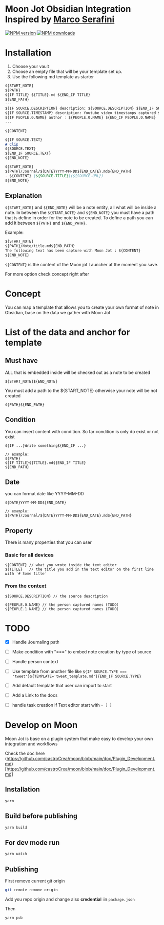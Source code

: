 # Moon Jot Obsidian Integration Inspired by [Marco Serafini](mindstoneconsulting.net)

<span class="badge-npmversion"><a href="https://npmjs.org/package/@moonjot/moon-obsidian-marco-plugin" title="View this project on NPM"><img src="https://img.shields.io/npm/v/@moonjot/moon-obsidian-marco-plugin.svg" alt="NPM version" /></a></span>
<span class="badge-npmdownloads"><a href="https://npmjs.org/package/@moonjot/moon-obsidian-marco-plugin" title="View this project on NPM"><img src="https://img.shields.io/npm/dm/@moonjot/moon-obsidian-marco-plugin.svg" alt="NPM downloads"/></a></span>

# Installation

1. Choose your vault
2. Choose an empty file that will be your template set up.
3. Use the following md template as starter

```md
${START_NOTE}
${PATH}
${IF TITLE} ${TITLE}.md ${END_IF TITLE}
${END_PATH}
---
${IF SOURCE.DESCRIPTION} description: ${SOURCE.DESCRIPTION} ${END_IF SOURCE.DESCRIPTION}
${IF SOURCE.TIMESTAMP} description: Youtube video timestamps captured ${SOURCE.TIMESTAMP} ${END_IF SOURCE.TIMESTAMP}
${IF PEOPLE.0.NAME} author : ${PEOPLE.0.NAME} ${END_IF PEOPLE.0.NAME}
---

${CONTENT}

${IF SOURCE.TEXT}
# Clip
${SOURCE.TEXT}
${END_IF SOURCE.TEXT}
${END_NOTE}

${START_NOTE}
${PATH}/Journal/${DATE}YYYY-MM-DD${END_DATE}.md${END_PATH}
- ${CONTENT} [${SOURCE.TITLE}](${SOURCE.URL})
${END_NOTE}
```

## Explanation

`${START_NOTE}` and `${END_NOTE}` will be a note entity, all what will be inside a note.
In between the `${START_NOTE}` and `${END_NOTE}` you must have a path that is define in order for the note to be created.
To define a path you can add it between `${PATH}` and `${END_PATH}`.

Example:
```md
${START_NOTE}
${PATH}/Note/title.md${END_PATH}
The following text has been capture with Moon Jot : ${CONTENT}
${END_NOTE}
```

`${CONTENT}` is the content of the Moon jot Launcher at the moment you save.

For more option check concept right after

# Concept

You can map a template that allows you to create your own format of note in Obsidian, base on the data we gather with Moon Jot


# List of the data and anchor for template

## Must have

ALL that is embedded inside will be checked out as a note to be created
```
${START_NOTE}${END_NOTE}
```
You must add a path to the ${START_NOTE} otherwise your note will be not created
```
${PATH}${END_PATH}
```

## Condition

You can insert content with condition.
So far condition is only do exist or not exist
```
${IF ...}Write something${END_IF ...}

// example:
${PATH}
${IF TITLE}${TITLE}.md${END_IF TITLE}
${END_PATH}
```

## Date

you can format date like YYYY-MM-DD

```
${DATE}YYYY-MM-DD${END_DATE}

// example:
${PATH}/Journal/${DATE}YYYY-MM-DD${END_DATE}.md${END_PATH}
```

## Property

There is many properties that you can user

### Basic for all devices

```
${CONTENT} // what you wrote inside the text editor
${TITLE}   // the title you add in the text editor on the first line with `# Some title`
``` 

### From the context 

```
${SOURCE.DESCRIPTION} // the source description

${PEOPLE.0.NAME} // the person captured names (TODO)
${PEOPLE.1.NAME} // the person captured names (TODO)
```

# TODO

- [x] Handle Journaling path
- [ ] Make condition with "===" to embed note creation by type of source
- [ ] Handle person context
- [ ] Use template from another file like `${IF SOURCE.TYPE === 'tweet'}${TEMPLATE='tweet_template.md'}{END_IF SOURCE.TYPE}`
- [ ] Add default template that user can import to start
- [ ] Add a Link to the docs
- [ ] handle task creation if Text editor start with `- [ ]`


# Develop on Moon


Moon Jot is base on a plugin system that make easy to develop your own integration and workflows

Check the doc here (https://github.com/castroCrea/moon/blob/main/doc/Plugin_Development.md)[https://github.com/castroCrea/moon/blob/main/doc/Plugin_Development.md]


## Installation

```bash
yarn
```

## Build before publishing

```bash
yarn build
```

## For dev mode run 

```bash
yarn watch
```

## Publishing

First remove current git origin
```bash
git remote remove origin
```

Add you repo origin and change also **credential** iin `package.json`

Then
```bash
yarn pub
```